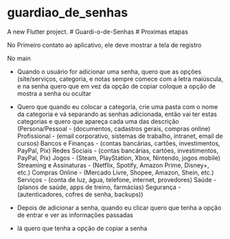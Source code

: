 # guardiao_de_senhas

A new Flutter project.
#   G u a r d i - o - d e - S e n h a s 
 
 # Proximas etapas

No Primeiro contato ao aplicativo, ele deve mostrar a tela de registro

No main

- Quando o usuário for adicionar uma senha, quero que as opções (site/serviços, categoria, e notas sempre comece com a letra maiúscula, e na senha quero que em vez da opção de copiar coloque a opção de mostra a senha ou ocultar

- Quero que quando eu colocar a categoria, crie uma pasta com o nome da categoria e vá separando as senhas adicionada, então vai ter  estas categorias e quero que apareça cada uma das descrição 
(Persona/Pessoal - (documentos, cadastros gerais, compras online)
Profissional - (email corporativo, sistemas de trabalho, intranet, email de cursos)
Bancos e Finanças - (contas bancárias, cartões, investimentos, PayPal, Pix)
Redes Sociais - (contas bancárias, cartões, investimentos, PayPal, Pix)
Jogos - (Steam, PlayStation, Xbox, Nintendo, jogos mobile)
Streaming e Assinaturas - (Netflix, Spotify, Amazon Prime, Disney+, etc.)
Compras Online - (Mercado Livre, Shopee, Amazon, Shein, etc.)
Serviços - (conta de luz, água, telefone, internet, provedores)
Saúde - (planos de saúde, apps de treino, farmácias)
Segurança - (autenticadores, cofres de senha, backups))

- Depois de adicionar a senha, quando eu clicar quero que tenha a opção de entrar e ver as informações passadas
- lá quero que tenha a opção de copiar a senha 
